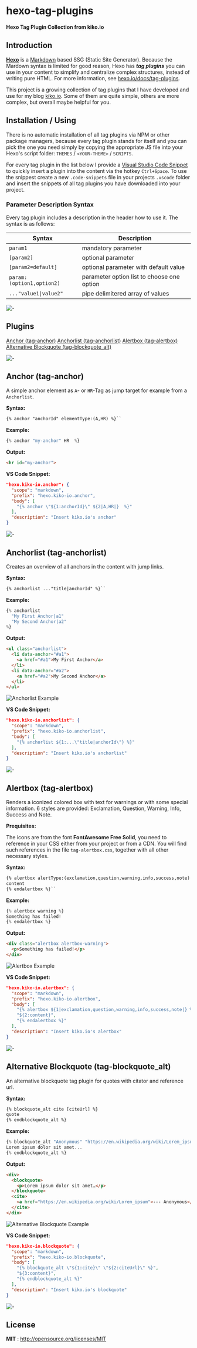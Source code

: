 # hexo-tag-plugins

**Hexo Tag Plugin Collection from kiko.io**

## Introduction

**[Hexo](https://hexo.io/)** is a [Markdown](https://en.wikipedia.org/wiki/Markdown) based SSG (Static Site Generator). Because the Mardown syntax is limited for good reason, Hexo has ***tag plugins*** you can use in your content to simplify and centralize complex structures, instead of writing pure HTML. For more information, see [hexo.io/docs/tag-plugins](https://hexo.io/docs/tag-plugins.html).

This project is a growing collection of tag plugins that I have developed and use for my blog [kiko.io](https://kiko.io). Some of them are quite simple, others are more complex, but overall maybe helpful for you.

## Installation / Using

There is no automatic installation of all tag plugins via NPM or other package managers, because every tag plugin stands for itself and you can pick the one you need simply by copying the appropriate JS file into your Hexo's script folder: ``THEMES`` / ``<YOUR-THEME>`` / ``SCRIPTS``.

For every tag plugin in the list below I provide a [Visual Studio Code Snippet](https://code.visualstudio.com/docs/editor/userdefinedsnippets) to quickly insert a plugin into the content via the hotkey ``Ctrl+Space``. To use the snippest create a new ``.code-snippets`` file in your projects ``.vscode`` folder and insert the snippets of all tag plugins you have downloaded into your project.

### Parameter Description Syntax

Every tag plugin includes a description in the header how to use it. The syntax is as follows:

| Syntax | Description |
| --- | --- |
| ``param1`` | mandatory parameter |
| ``[param2]`` | optional parameter |
| ``[param2=default]`` | optional parameter with default value|
| ``param:(option1,option2)`` | parameter option list to choose one option |
| ``..."value1\|value2"``| pipe delimitered array of values |

![-](divider.png)

## Plugins

[Anchor (tag-anchor)](#anchor-tag-anchor)
[Anchorlist (tag-anchorlist)]()
[Alertbox (tag-alertbox)]()
[Alternative Blockquote (tag-blockquote_alt)](#alternative-blockquote-tag-blockquote_alt)

![-](divider.png)

## Anchor (tag-anchor)

A simple anchor element as ``A``- or ``HR``-Tag as jump target for example from a ``Anchorlist``.

**Syntax:**  

```txt
{% anchor "anchorId" elementType:(A,HR) %}``
```

**Example:**

```js
{% anchor "my-anchor" HR  %}
```

**Output:**

```html
<hr id="my-anchor">
```

**VS Code Snippet:**

```json
"hexo.kiko-io.anchor": {
  "scope": "markdown",
  "prefix": "hexo.kiko-io.anchor",
  "body": [
    "{% anchor \"${1:anchorId}\" ${2|A,HR|}  %}"
  ],
  "description": "Insert kiko.io's anchor"
}
```

![-](divider.png)

## Anchorlist (tag-anchorlist)

Creates an overview of all anchors in the content with jump links.

**Syntax:**  

```txt
{% anchorlist ..."title|anchorId" %}``
```

**Example:**

```js
{% anchorlist
  "My First Anchor|a1"
  "My Second Anchor|a2"
%}
```

**Output:**

```html
<ul class="anchorlist">
  <li data-anchor="#a1">
    <a href="#a1">My First Anchor</a>
  </li>
  <li data-anchor="#a2">
    <a href="#a2">My Second Anchor</a>
  </li>
</ul>
```

![Anchorlist Example](tag-anchorlist-example.png)

**VS Code Snippet:**

```json
"hexo.kiko-io.anchorlist": {
  "scope": "markdown",
  "prefix": "hexo.kiko-io.anchorlist",
  "body": [
    "{% anchorlist ${1:...\"title|anchorId\"} %}"
  ],
  "description": "Insert kiko.io's anchorlist"
}
```

![-](divider.png)

## Alertbox (tag-alertbox)

Renders a iconized colored box with text for warnings or with some special information. 6 styles are provided: Exclamation, Question, Warning, Info, Success and Note.

**Prequisites:**

The icons are from the font **FontAwesome Free Solid**, you need to reference in your CSS either from your project or from a CDN. You will find such  references in the file ``tag-alertbox.css``, together with all other necessary styles.

**Syntax:**

```txt
{% alertbox alertType:(exclamation,question,warning,info,success,note) %}
content
{% endalertbox %}``
```

**Example:**

```js
{% alertbox warning %}
Something has failed!
{% endalertbox %}
```

**Output:**

```html
<div class="alertbox alertbox-warning">
  <p>Something has failed!</p>
</div>
```

![Alertbox Example](tag-alertbox-example.png)

**VS Code Snippet:**

```json
"hexo.kiko-io.alertbox": {
  "scope": "markdown",
  "prefix": "hexo.kiko-io.alertbox",
  "body": [
    "{% alertbox ${1|exclamation,question,warning,info,success,note|} %}",
    "${2:content}",
    "{% endalertbox %}"
  ],
  "description": "Insert kiko.io's alertbox"
}
```

![-](divider.png)

## Alternative Blockquote (tag-blockquote_alt)

An alternative blockquote tag plugin for quotes with citator and reference url.

**Syntax:**  

```txt
{% blockquote_alt cite [citeUrl] %}
quote
{% endblockquote_alt %}
```

**Example:**

```js
{% blockquote_alt "Anonymous" "https://en.wikipedia.org/wiki/Lorem_ipsum" %}
Lorem ipsum dolor sit amet...
{% endblockquote_alt %}
```

**Output:**

```html
<div>
  <blockquote>
    <p>Lorem ipsum dolor sit amet…</p>
  </blockquote>
  <cite>
    <a href="https://en.wikipedia.org/wiki/Lorem_ipsum">--- Anonymous</a>
  </cite>
</div>
```

![Alternative Blockquote Example](tag-blockqoute_alt-example.png)

**VS Code Snippet:**

```json
"hexo.kiko-io.blockquote": {
  "scope": "markdown",
  "prefix": "hexo.kiko-io.blockquote",
  "body": [
    "{% blockquote_alt \"${1:cite}\" \"${2:citeUrl}\" %}",
    "${3:content}",
    "{% endblockquote_alt %}"
  ],
  "description": "Insert kiko.io's blockquote"
}
```

![-](divider.png)

## License

**MIT** : http://opensource.org/licenses/MIT